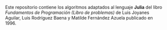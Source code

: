 
Este repositorio contiene los algoritmos adaptados al lenguaje **Julia** del libro *Fundamentos de Programación (Libro de problemas)* de Luis Joyanes Aguilar, Luis Rodríguez Baena y Matilde Fernández Azuela publicado en 1996.
